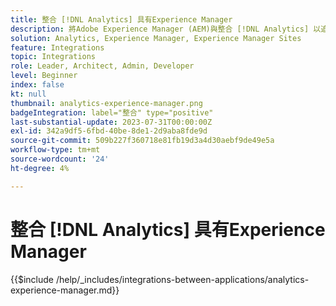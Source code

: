```yaml
---
title: 整合 [!DNL Analytics] 具有Experience Manager
description: 將Adobe Experience Manager (AEM)與整合 [!DNL Analytics] 以追蹤和分析您網站上的使用者行為。
solution: Analytics, Experience Manager, Experience Manager Sites
feature: Integrations
topic: Integrations
role: Leader, Architect, Admin, Developer
level: Beginner
index: false
kt: null
thumbnail: analytics-experience-manager.png
badgeIntegration: label="整合" type="positive"
last-substantial-update: 2023-07-31T00:00:00Z
exl-id: 342a9df5-6fbd-40be-8de1-2d9aba8fde9d
source-git-commit: 509b227f360718e81fb19d3a4d30aebf9de49e5a
workflow-type: tm+mt
source-wordcount: '24'
ht-degree: 4%

---
```


# 整合 [!DNL Analytics] 具有Experience Manager

{{$include /help/_includes/integrations-between-applications/analytics-experience-manager.md}}
